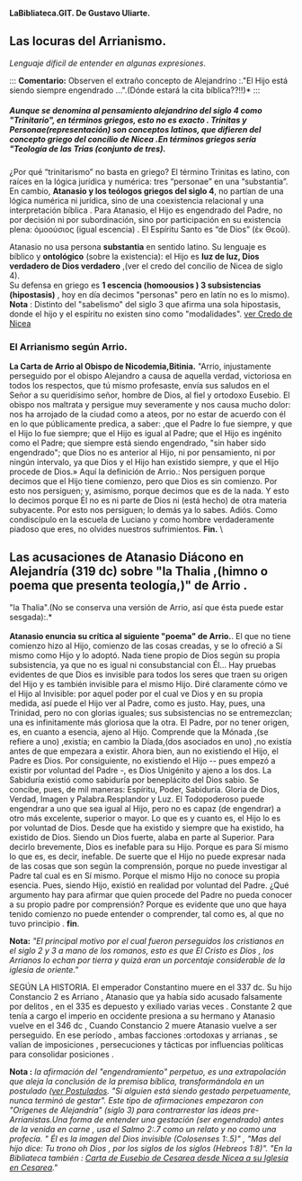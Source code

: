 **LaBibliateca.GIT. De Gustavo Uliarte.**
## Las locuras del Arrianismo.

*Lenguaje dificil de entender en algunas expresiones*. 

::: 
**Comentario:** Observen el extraño concepto  de
Alejandríno :."El Hijo está siendo siempre engendrado ...".(Dónde estará la cita
bíblica??!!)\*
:::   
##### Aunque se denomina al pensamiento alejandrino del siglo 4 como "Trinitario", en términos griegos, esto no es exacto . Trinitas y Personae(representación) son conceptos latinos, que difieren del concepto griego del concilio de Nicea  .En términos griegos sería "Teología de las Trias (conjunto de tres).

¿Por qué “trinitarismo” no basta en griego?
El término Trinitas es latino, con raíces en la lógica jurídica y numérica: tres “personae” en una “substantia”. 
En cambio, **Atanasio y los teólogos griegos del siglo 4**, no partían de una lógica numérica ni jurídica, sino de una coexistencia  relacional y una interpretación bíblica . 
Para Atanasio, el Hijo es engendrado del Padre, no por decisión ni por subordinación, sino por participación en su existencia plena: ὁμοούσιος (igual escencia) . 
El Espíritu Santo es “de Dios” (ἐκ Θεοῦ). 

Atanasio no usa persona  **substantia** en sentido latino. Su lenguaje es bíblico y **ontológico** (sobre la existencia): el Hijo es **luz de luz, Dios verdadero de Dios verdadero** ,(ver el credo del concilio de Nicea de siglo 4).   
Su defensa en griego es  **1  escencia (homoousios )  3  subsistencias (hipostasis)** , hoy en día decimos "personas" pero en latín no es lo mismo).  
**Nota** : Distinto del "sabelismo" del siglo 3 que afirma una sola hipostasis, donde el hijo y el espíritu no existen sino como "modalidades".
[ver Credo de Nicea](https://labibliateca.github.io/main/principal.html?texto=https://labibliateca.github.io/Documentos/credo.html)

### El Arrianismo según Arrio.

**La Carta de Arrio al Obispo de Nicodemia,Bitinia.**
"Arrio, injustamente perseguido por el obispo Alejandro a causa de
aquella verdad, victoriosa en todos los respectos, que tú mismo
profesaste, envía sus saludos en el Señor a su queridísimo señor, hombre
de Dios, al fiel y ortodoxo Eusebio. El obispo nos maltrata y persigue
muy severamente y nos causa mucho dolor: nos ha arrojado de la ciudad
como a ateos, por no estar de acuerdo con él en lo que públicamente
predica, a saber: ,que el Padre lo fue siempre, y que el Hijo lo fue
siempre; que el Hijo es igual al Padre; que el Hijo es ingénito como el
Padre; que siempre está siendo engendrado, "sin haber sido engendrado";
que Dios no es anterior al Hijo, ni por pensamiento, ni por ningún
intervalo, ya que Dios y el Hijo han existido siempre, y que el Hijo
procede de Dios.» Aquí la definición de Arrio.: Nos persiguen porque
decimos que el Hijo tiene comienzo, pero que Dios es sin comienzo. Por
esto nos persiguen; y, asimismo, porque decimos que es de la nada. Y
esto lo decimos porque Él no es ni parte de Dios ni (está hecho) de otra
materia subyacente. Por esto nos persiguen; lo demás ya lo sabes. Adiós.
Como condiscípulo en la escuela de Luciano y como hombre verdaderamente
piadoso que eres, no olvides nuestros sufrimientos. **Fin.**
\
## Las acusaciones de Atanasio Diácono en Alejandría (319 dc) sobre "la Thalia ,(himno o poema que presenta teología,)" de Arrio .
"la Thalia".(No se conserva una versión de Arrio, así que ésta puede estar sesgada):.*\
\
**Atanasio enuncia su crítica al siguiente \"poema\" de Arrio.**. 
 El que no tiene comienzo hizo al Hijo, comienzo de las cosas
creadas, y se lo ofreció a Sí mismo como Hijo y lo adoptó. Nada tiene
propio de Dios según su propia subsistencia, ya que no es igual ni
consubstancial con Él... Hay pruebas evidentes de que Dios es invisible
para todos los seres que traen su origen del Hijo y es también invisible
para el mismo Hijo. Diré claramente cómo ve el Hijo al Invisible: por
aquel poder por el cual ve Dios y en su propia medida, así puede el Hijo
ver al Padre, como es justo. Hay, pues, una Trinidad, pero no con
glorias iguales; sus subsistencias no se entremezclan; una es
infinitamente más gloriosa que la otra. El Padre, por no tener origen,
es, en cuanto a esencia, ajeno al Hijo. Comprende que la Mónada ,(se
refiere a uno) ,existía; en cambio la Díada,(dos asociados en uno) ,no
existía antes de que empezara a existir. Ahora bien, aun no existiendo
el Hijo, el Padre es Dios. Por consiguiente, no existiendo el Hijo --
pues empezó a existir por voluntad del Padre -, es Dios Unigénito y
ajeno a los dos. La Sabiduría existió como sabiduría por beneplácito del
Dios sabio. Se concibe, pues, de mil maneras: Espíritu, Poder,
Sabiduría. Gloria de Dios, Verdad, Imagen y Palabra.Resplandor y Luz. El
Todopoderoso puede engendrar a uno que sea igual al Hijo, pero no es
capaz (de engendrar) a otro más excelente, superior o mayor. Lo que es y
cuanto es, el Hijo lo es por voluntad de Dios. Desde que ha existido y
siempre que ha existido, ha existido de Dios. Siendo un Dios fuerte,
alaba en parte al Superior. Para decirlo brevemente, Dios es inefable
para su Hijo. Porque es para Sí mismo lo que es, es decir, inefable. De
suerte que el Hijo no puede expresar nada de las cosas que son según la
comprensión, porque no puede investigar al Padre tal cual es en Sí
mismo. Porque el mismo Hijo no conoce su propia esencia. Pues, siendo
Hijo, existió en realidad por voluntad del Padre. ¿Qué argumento hay
para afirmar que quien procede del Padre no pueda conocer a su propio
padre por comprensión? Porque es evidente que uno que haya tenido
comienzo no puede entender o comprender, tal como es, al que no tuvo
principio . **fin**.   

**Nota:** *"El principal motivo por el cual fueron perseguidos los
cristianos en el siglo 2 y 3 a mano de los romanos, esto es que El
Cristo es Dios , los Arrianos lo echan por tierra y quizá eran un
porcentaje considerable de la iglesia de oriente."*

SEGÚN LA HISTORIA. El emperador Constantino muere en el 337 dc. Su hijo
Constancio 2 es Arriano , Atanasio que ya había sido acusado falsamente
por delitos , en el 335 es depuesto y exiliado varias veces .
Constante 2 que tenía a cargo el imperio en occidente presiona a su
hermano y Atanasio vuelve en el 346 dc , Cuando Constancio 2 muere
Atanasio vuelve a ser perseguido. En ese período , ambas facciones
:ortodoxas y arrianas , se valían de imposiciones , persecuciones y
tácticas por influencias políticas para consolidar posiciones .  

**Nota :** *la afirmación del "engendramiento" perpetuo, es una extrapolación que aleja la
conclusión de la premisa bíblica, transformándola en un postulado ([ver
Postulados](https://labibliateca.github.io/main/principal.html?texto=Declaracion.html). 
 "Si alguien está siendo gestado perpetuamente,
nunca terminó de gestar". Este tipo de afirmaciones empezaron con
"Orígenes de Alejandría" (siglo 3) para contrarrestar las ideas pre-
Arrianistas.Una forma de entender una gestación (ser engendrado) antes
de la venida en carne , usa el Salmo 2:.7 como un relato y no como una
profecía. " Él es la imagen del Dios invisible (Colosenses 1:.5)" , "Mas
del hijo dice: Tu trono oh Dios , por los siglos de los siglos (Hebreos
1:8)". "En la Bibliateca también : [Carta de Eusebio de Cesarea desde
Nicea a su Iglesia en Cesarea](https://labibliateca.github.io/main/principal.html?texto=EusebioLetter.html)."*
